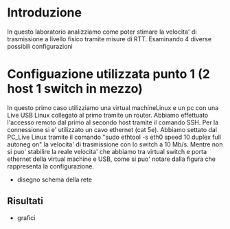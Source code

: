 # Introduzione

In questo laboratorio analizziamo come poter stimare la velocita' di trasmissione a
livello fisico tramite misure di RTT. Esaminando 4 diverse possibili configurazioni

# Configuazione utilizzata punto 1 (2 host 1 switch in mezzo)

In questo primo caso utilizziamo una virtual machineLinux e un pc con una Live
USB Linux collegato al primo tramite un router.
Abbiamo effettuato l'accesso remoto dal primo al secondo host tramite il comando SSH. 
Per la connessione si e' utilizzato un cavo ethernet (cat 5e).
Abbiamo settato dal PC_Live Linux tramite il comando "sudo ethtool -s eth0 speed 
10 duplex full autoneg on" la velocita' di trasmissione con lo switch a 10 Mb/s.
Mentre non si puo' stabilire la reale velocita' che abbiamo tra virtual switch
e porta ethernet della virtual machine e USB, come si puo' notare dalla
figura che rappresenta la configurazione.

- disegno schema della rete 

## Risultati



- grafici